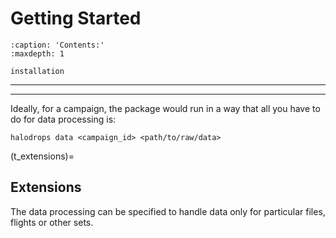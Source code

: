 # Getting Started 

```{toctree}
:caption: 'Contents:'
:maxdepth: 1

installation
```
-----
-----

Ideally, for a campaign, the package would run in a way that all you have to do for data processing is:

```console
halodrops data <campaign_id> <path/to/raw/data>
```
(t_extensions)=
## Extensions

The data processing can be specified to handle data only for particular files, flights or other sets.